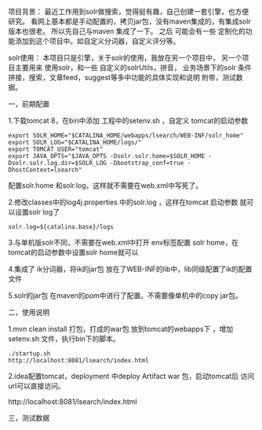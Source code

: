 
项目背景：
    最近工作用到solr做搜索，觉得挺有趣，自己创建一套引擎，也方便研究。
    看网上基本都是手动配置的，拷贝jar包，没有maven集成的，有集成solr版本也很老。
    所以先自己与maven 集成了一下。
    之后 可能会有一些 定制化的功能添加到这个项目中。如自定义分词器，自定义评分等。
    
solr使用：
    本项目只是引擎，关于solr的使用，我放在另一个项目中，
    另一个项目主要用来 使用solr，和一些 自定义的solrUtils，拼音，
    业务场景下的solr 条件拼接，搜索，文章feed，suggest等多中功能的具体实现和说明
    附带，测试数据。


一，前期配置

1.下载tomcat 8，在bin中添加 工程中的setenv.sh ，自定义 tomcat的启动参数

    export SOLR_HOME="$CATALINA_HOME/webapps/lsearch/WEB-INF/solr_home"
    export SOLR_LOG="$CATALINA_HOME/logs/"
    export TOMCAT_USER="tomcat"
    export JAVA_OPTS="$JAVA_OPTS -Dsolr.solr.home=$SOLR_HOME -Dsolr.solr.log.dir=$SOLR_LOG -Dbootstrap_conf=true -DhostContext=lsearch"

配置solr.home 和solr.log，这样就不需要在web.xml中写死了。



2.修改classes中的log4j.properties 中的solr.log ，这样在tomcat 启动参数 就可以设置solr log了

    solr.log=${catalina.base}/logs

3.与单机版solr不同，不需要在web.xml中打开 env标签配置 solr home，在tomcat的启动参数中设置solr home就可以

4.集成了 ik分词器，将ik的jar包 放在了WEB-INF的lib中，lib同级配置了ik的配置文件

5.solr的jar包 在maven的pom中进行了配置。不需要像单机中的copy jar包。



二，使用说明

1.mvn clean install 打包，打成的war包 放到tomcat的webapps下 ，增加setenv.sh 文件，执行bin下的脚本。 

    ./startup.sh
    http://localhost:8081/lsearch/index.html

2.idea配置tomcat，deployment 中deploy Artifact war 包，启动tomcat后 访问 url可以直接访问。

http://localhost:8081/lsearch/index.html



三，测试数据


